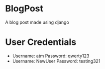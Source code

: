 # BlogPost
A blog post made using django

# User Credentials
* Username: atm Password: qwerty123
* Username: NewUser Password: testing321
